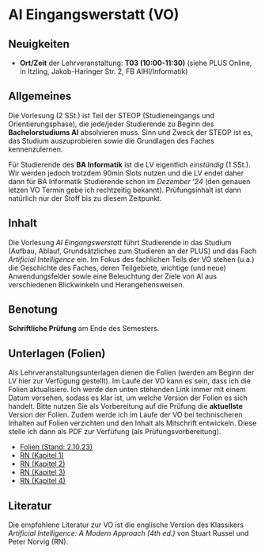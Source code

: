 # AI Eingangswerstatt (VO)

## Neuigkeiten

- **Ort/Zeit** der Lehrveranstaltung: **T03 (10:00-11:30)** (siehe PLUS Online, in Itzling, Jakob-Haringer Str. 2, FB AIHI/Informatik)

## Allgemeines

Die Vorlesung (2 SSt.) ist Teil der STEOP (Studieneingangs und Orientierungsphase), die jede/jeder Studierende zu Beginn des **Bachelorstudiums AI** absolvieren muss. Sinn und Zweck der STEOP ist es, das Studium auszuprobieren sowie die Grundlagen des Faches kennenzulernen.

Für Studierende des **BA Informatik** ist die LV eigentlich *einstündig* (1 SSt.). Wir werden jedoch trotzdem 90min Slots nutzen und die LV endet daher dann für BA Informatik Studierende schon im *Dezember '24* (den genauen letzen VO Termin gebe ich rechtzeitig bekannt). Prüfungsinhalt ist dann 
natürlich nur der Stoff bis zu diesem Zeitpunkt. 

## Inhalt

Die Vorlesung *AI Eingangswerstatt* führt Studierende in das Studium (Aufbau, Ablauf, Grundsätzliches zum Studieren an der PLUS) und das Fach *Artificial Intelligence* ein. Im Fokus des fachlichen Teils der VO stehen (u.a.) die Geschichte des Faches, deren Teilgebiete, wichtige (und neue) Anwendungsfelder sowie eine Beleuchtung der Ziele von AI aus verschiedenen Blickwinkeln und Herangehensweisen.

## Benotung

**Schriftliche Prüfung** am Ende des Semesters.

## Unterlagen (Folien)

Als Lehrveranstaltungsunterlagen dienen die Folien (werden am Beginn der LV hier zur Verfügung gestellt). Im Laufe der VO kann es sein, dass ich die Folien aktualisiere. 
Ich werde den unten stehenden Link immer mit einem Datum versehen, sodass es klar ist, um welche Version der Folien es sich handelt. Bitte nutzen Sie als Vorbereitung auf die Prüfung 
die **aktuellste** Version der Folien. Zudem werde ich im Laufe der VO bei technischeren Inhalten auf Folien verzichten und den Inhalt als Mitschrift entwickeln. Diese stelle ich 
dann als PDF zur Verfüfung (als Prüfungsvorbereitung).

- [Folien (Stand: 2.10.23)](folien.pdf)
- [RN (Kapitel 1)](RN_Ch1.pdf)
- [RN (Kapitel 2)](RN_Ch2.pdf)
- [RN (Kapitel 3)](RN_Ch3.pdf)
- [RN (Kapitel 4)](RN_Ch4.pdf)

## Literatur

Die empfohlene Literatur zur VO ist die englische Version des Klassikers *Artificial Intelligence: A Modern Approach (4th ed.)* von Stuart Russel und Peter Norvig (RN).
